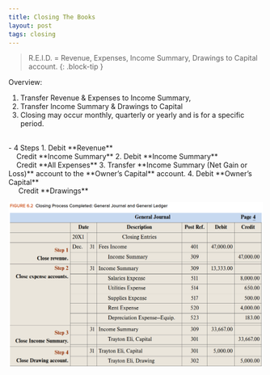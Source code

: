 ```yaml
---
title: Closing The Books
layout: post
tags: closing
---
```


> R.E.I.D. = Revenue, Expenses, Income Summary, Drawings to Capital account.
{: .block-tip }

Overview:   
1. Transfer Revenue & Expenses to Income Summary,   
2. Transfer Income Summary & Drawings to Capital
3. Closing may occur monthly, quarterly or yearly and is for a specific period.  
<br>
- 4 Steps   
    1. Debit **Revenue**<br>&nbsp;&nbsp;&nbsp;&nbsp;Credit **Income Summary**  
    2. Debit **Income Summary**<br>&nbsp;&nbsp;&nbsp;&nbsp;Credit **All Expenses**  
    3. Transfer **Income Summary (Net Gain or Loss)** account to the **Owner’s Capital** account.  
    4. Debit **Owner’s Capital**<br>&nbsp;&nbsp;&nbsp;&nbsp; Credit **Drawings**  

![](/assets/mc-graw-accounting-course/images/closing.fig.6.2.all.4.steps.png)
